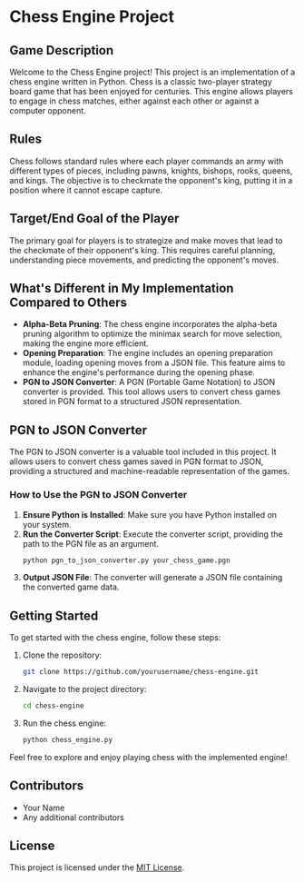 # Chess Engine Project

## Game Description
Welcome to the Chess Engine project! This project is an implementation of a chess engine written in Python. Chess is a classic two-player strategy board game that has been enjoyed for centuries. This engine allows players to engage in chess matches, either against each other or against a computer opponent.

## Rules
Chess follows standard rules where each player commands an army with different types of pieces, including pawns, knights, bishops, rooks, queens, and kings. The objective is to checkmate the opponent's king, putting it in a position where it cannot escape capture.

## Target/End Goal of the Player
The primary goal for players is to strategize and make moves that lead to the checkmate of their opponent's king. This requires careful planning, understanding piece movements, and predicting the opponent's moves.

## What's Different in My Implementation Compared to Others
- **Alpha-Beta Pruning**: The chess engine incorporates the alpha-beta pruning algorithm to optimize the minimax search for move selection, making the engine more efficient.
- **Opening Preparation**: The engine includes an opening preparation module, loading opening moves from a JSON file. This feature aims to enhance the engine's performance during the opening phase.
- **PGN to JSON Converter**: A PGN (Portable Game Notation) to JSON converter is provided. This tool allows users to convert chess games stored in PGN format to a structured JSON representation.

## PGN to JSON Converter
The PGN to JSON converter is a valuable tool included in this project. It allows users to convert chess games saved in PGN format to JSON, providing a structured and machine-readable representation of the games.

### How to Use the PGN to JSON Converter
1. **Ensure Python is Installed**: Make sure you have Python installed on your system.
2. **Run the Converter Script**: Execute the converter script, providing the path to the PGN file as an argument.
    ```bash
    python pgn_to_json_converter.py your_chess_game.pgn
    ```
3. **Output JSON File**: The converter will generate a JSON file containing the converted game data.

## Getting Started
To get started with the chess engine, follow these steps:
1. Clone the repository:
    ```bash
    git clone https://github.com/yourusername/chess-engine.git
    ```
2. Navigate to the project directory:
    ```bash
    cd chess-engine
    ```
3. Run the chess engine:
    ```bash
    python chess_engine.py
    ```

Feel free to explore and enjoy playing chess with the implemented engine!

## Contributors
- Your Name
- Any additional contributors

## License
This project is licensed under the [MIT License](LICENSE).

